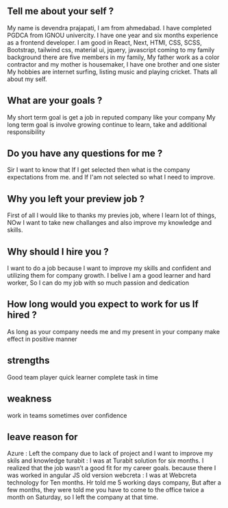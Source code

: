 Tell me about your self ?
------------------------------------------------------------
My name is devendra prajapati, I am from ahmedabad.
I have completed PGDCA from IGNOU univercity.
I have one year and six months experience as a frontend developer.
I am good in React, Next, HTMl, CSS, SCSS, Bootstrap, tailwind css, material ui, jquery, javascript
coming to my family background there are five members in my family, My father work as a color contractor and my mother is housemaker, I have one brother and one sister
My hobbies are internet surfing, listing music and playing cricket.
Thats all about my self.


What are your goals ?
------------------------------------------------------------
My short term goal is get a job in reputed company like your company
My long term goal is involve growing continue to learn, take and additional responsibility


Do you have any questions for me ?
------------------------------------------------------------
Sir I want to know that If I get selected then what is the company expectations from me. and If I'am not selected so what I need to improve.


Why you left your preview job ?
------------------------------------------------------------
First of all I would like to thanks my previes job, where I learn lot of things, NOw I want to take new challanges and also improve my knowledge and skills.


Why should I hire you ?
------------------------------------------------------------
I want to do a job because I want to improve my skills and confident and utilizing them for company growth. I belive I am a good learner and hard worker, So I can do my job with so much passion and dedication


How long would you expect to work for us If hired ?
------------------------------------------------------------
As long as your company needs me and my present in your company make effect in positive manner


strengths
------------------------------------------------------------
Good team player
quick learner
complete task in time


weakness
------------------------------------------------------------
work in teams
sometimes over confidence


leave reason for 
------------------------------------------------------------
Azure    : Left the company due to lack of project and I want to improve my skils and knowledge
turabit  : I was at Turabit solution for six months. I realized that the job wasn’t a good fit for my career goals. because there I was worked in angular JS old version
webcreta : I was at Webcreta technology for Ten months. Hr told me 5 working days company, But after a few months, they were told me you have to come to the office twice a month on Saturday, so I left the company at that time.


